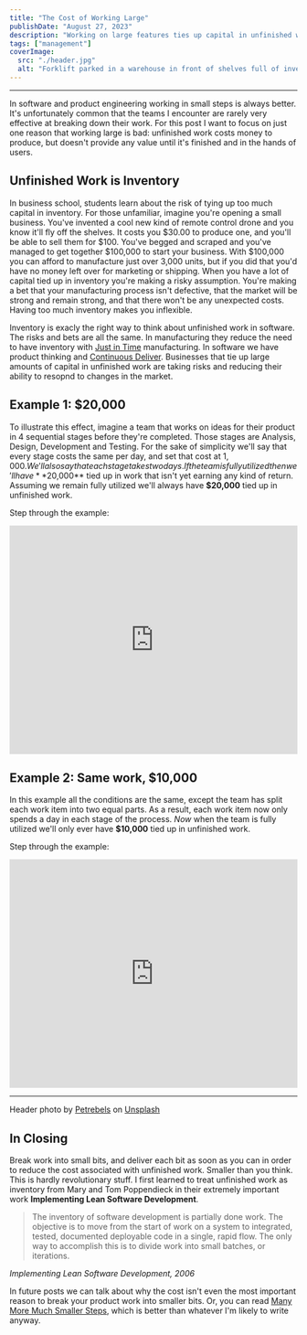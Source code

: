 ```yaml
---
title: "The Cost of Working Large"
publishDate: "August 27, 2023"
description: "Working on large features ties up capital in unfinished work. Break down work to reduce risk."
tags: ["management"]
coverImage:
  src: "./header.jpg"
  alt: "Forklift parked in a warehouse in front of shelves full of inventory."
---
```

---

In software and product engineering working in small steps is always better. It's unfortunately common that the teams I encounter are rarely very effective at breaking down their work. For this post I want to focus on just one reason that working large is bad: unfinished work costs money to produce, but doesn't provide any value until it's finished and in the hands of users.

## Unfinished Work is Inventory

In business school, students learn about the risk of tying up too much capital in inventory. For those unfamiliar, imagine you're opening a small business. You've invented a cool new kind of remote control drone and you know it'll fly off the shelves. It costs you $30.00 to produce one, and you'll be able to sell them for $100. You've begged and scraped and you've managed to get together $100,000 to start your business. With $100,000 you can afford to manufacture just over 3,000 units, but if you did that you'd have no money left over for marketing or shipping. When you have a lot of capital tied up in inventory you're making a risky assumption. You're making a bet that your manufacturing process isn't defective, that the market will be strong and remain strong, and that there won't be any unexpected costs. Having too much inventory makes you inflexible.

Inventory is exacly the right way to think about unfinished work in software. The risks and bets are all the same. In manufacturing they reduce the need to have inventory with [Just in Time](https://en.wikipedia.org/wiki/Lean_manufacturing) manufacturing. In software we have product thinking and [Continuous Deliver](https://continuousdelivery.com/). Businesses that tie up large amounts of capital in unfinished work are taking risks and reducing their ability to resopnd to changes in the market.

## Example 1: $20,000

To illustrate this effect, imagine a team that works on ideas for their product in 4 sequential stages before they're completed. Those stages are Analysis, Design, Development and Testing. For the sake of simplicity we'll say that every stage costs the same per day, and set that cost at $1,000. We'll also say that each stage takes two days. If the team is fully utilized then we'll have **$20,000** tied up in work that isn't yet earning any kind of return. Assuming we remain fully utilized we'll always have **$20,000** tied up in unfinished work.

Step through the example:
<iframe src="https://link.excalidraw.com/p/readonly/22kzu6KZkpvbZdKRN2Wn" width="100%" height="400px" style="border: none;"></iframe>

## Example 2: Same work, $10,000

In this example all the conditions are the same, except the team has split each work item into two equal parts. As a result, each work item now only spends a day in each stage of the process. _Now_ when the team is fully utilized we'll only ever have **$10,000** tied up in unfinished work.

Step through the example:
<iframe src="https://link.excalidraw.com/p/readonly/nAPS9QXfrB36PiunTkUr" width="100%" height="400px" style="border: none;"></iframe>

---
Header photo by <a href="https://unsplash.com/@petrebels?utm_source=unsplash&utm_medium=referral&utm_content=creditCopyText">Petrebels</a> on <a href="https://unsplash.com/photos/JwMGy1h-JsY?utm_source=unsplash&utm_medium=referral&utm_content=creditCopyText">Unsplash</a>

## In Closing

Break work into small bits, and deliver each bit as soon as you can in order to reduce the cost associated with unfinished work. Smaller than you think. This is hardly revolutionary stuff. I first learned to treat unfinished work as inventory from Mary and Tom Poppendieck in their extremely important work **Implementing Lean Software Development**.

> The inventory of software development is partially done work. The objective is to move from the start of work on a system to integrated, tested, documented deployable code in a single, rapid flow. The only way to accomplish this is to divide work into small batches, or iterations.

<cite>Implementing Lean Software Development, 2006</cite>

In future posts we can talk about why the cost isn't even the most important reason to break your product work into smaller bits. Or, you can read [Many More Much Smaller Steps](https://www.geepawhill.org/2021/09/29/many-more-much-smaller-steps-first-sketch/), which is better than whatever I'm likely to write anyway.